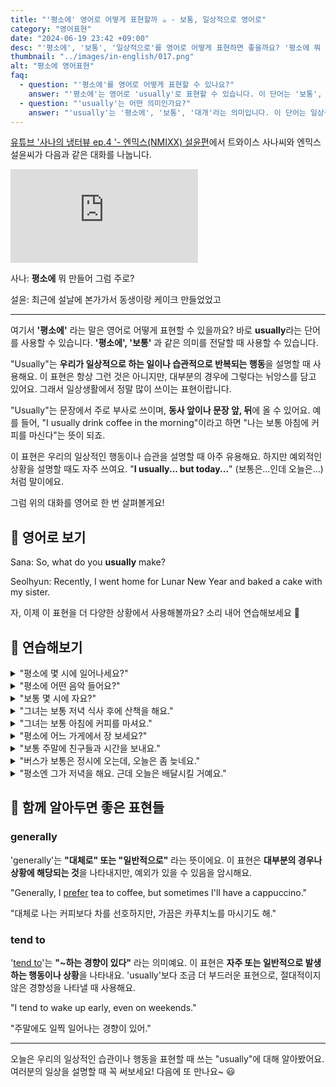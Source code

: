 ```yaml
---
title: "'평소에' 영어로 어떻게 표현할까 ☕ - 보통, 일상적으로 영어로"
category: "영어표현"
date: "2024-06-19 23:42 +09:00"
desc: "'평소에', '보통', '일상적으로'를 영어로 어떻게 표현하면 좋을까요? '평소에 뭐 만들어?', '보통 뭘 만들어요?' 등을 영어로 표현하는 법을 배워봅시다. 다양한 예문을 통해서 연습하고 본인의 표현으로 만들어 보세요."
thumbnail: "../images/in-english/017.png"
alt: "평소에 영어표현"
faq:
  - question: "'평소에'를 영어로 어떻게 표현할 수 있나요?"
    answer: "'평소에'는 영어로 'usually'로 표현할 수 있습니다. 이 단어는 '보통', '일반적으로', '대개'라는 의미로 사용되며, 일상적으로 반복되는 행동이나 상태를 설명할 때 사용합니다."
  - question: "'usually'는 어떤 의미인가요?"
    answer: "'usually'는 '평소에', '보통', '대개'라는 의미입니다. 이 단어는 일상적으로 반복되는 행동, 습관, 또는 일반적인 상황을 설명할 때 사용됩니다. 문장에서 주로 빈도를 나타내는 부사로 사용되며, 과거, 현재, 미래 시제 모두에 사용할 수 있습니다."
---
```


[유튜브 '사나의 냉터뷰 ep.4 '- 엔믹스(NMIXX) 설윤편](https://www.youtube.com/watch?v=sNhBwwA2CVg&t=250s)에서 트와이스 사나씨와 엔믹스 설윤씨가 다음과 같은 대화를 나눕니다.

<iframe class="youtube" src="https://www.youtube.com/embed/sNhBwwA2CVg?si=VLQQJvE0y6W8l7vu&amp;start=250" title="YouTube video player" frameborder="0" allow="accelerometer; autoplay; clipboard-write; encrypted-media; gyroscope; picture-in-picture; web-share" referrerpolicy="strict-origin-when-cross-origin" allowfullscreen></iframe>

사나: **평소에** 뭐 만들어 그럼 주로?

설윤: 최근에 설날에 본가가서 동생이랑 케이크 만들었었고

---

여기서 **'평소에'** 라는 말은 영어로 어떻게 표현할 수 있을까요? 바로 **usually**라는 단어를 사용할 수 있습니다. **'평소에', '보통'** 과 같은 의미를 전달할 때 사용할 수 있습니다.

"Usually"는 **우리가 일상적으로 하는 일이나 습관적으로 반복되는 행동**을 설명할 때 사용해요. 이 표현은 항상 그런 것은 아니지만, 대부분의 경우에 그렇다는 뉘앙스를 담고 있어요. 그래서 일상생활에서 정말 많이 쓰이는 표현이랍니다.

"Usually"는 문장에서 주로 부사로 쓰이며, **동사 앞이나 문장 앞, 뒤**에 올 수 있어요. 예를 들어, "I usually drink coffee in the morning"이라고 하면 "나는 보통 아침에 커피를 마신다"는 뜻이 되죠.

이 표현은 우리의 일상적인 행동이나 습관을 설명할 때 아주 유용해요. 하지만 예외적인 상황을 설명할 때도 자주 쓰여요. "**I usually... but today...**" (보통은...인데 오늘은...)처럼 말이에요.

그럼 위의 대화를 영어로 한 번 살펴볼게요!

<div 
  data-inline-banner="🎉 새해에는 스픽 AI와 함께 영어 공부하자" 
  data-inline-banner-subtext="설날 특별 할인으로 최대 70% 할인! (~2/3)" 
  data-inline-banner-link="https://app.usespeak.com/kr-ko/sale/kr-affiliate-special/?ref=engple-inline"
  data-inline-banner-caption="해당 링크를 통해 구매시 일정액의 수수료를 지급받습니다.">
</div>

## 📖 영어로 보기

Sana: So, what do you **usually** make?

Seolhyun: Recently, I went home for Lunar New Year and baked a cake with my sister.

자, 이제 이 표현을 더 다양한 상황에서 사용해볼까요? 소리 내어 연습해보세요 🚀

## 💬 연습해보기

<details>
<summary>"평소에 몇 시에 일어나세요?"</summary>
<span>"What time do you usually get up?"</span>
</details>

<details>
<summary>"평소에 어떤 음악 들어요?"</summary>
<span>"What kind of music do you usually listen to?"</span>
</details>

<details>
<summary>"보통 몇 시에 자요?"</summary>
<span>"What time do you usually <a href="/blog/in-english/240.go-to-bed/">go to bed</a>?"</span>
</details>

<details>
<summary>"그녀는 보통 저녁 식사 후에 산책을 해요."</summary>
<span>"She usually goes for a walk after dinner."</span>
</details>

<details>
<summary>"그녀는 보통 아침에 커피를 마셔요."</summary>
<span>"She usually drinks coffee in the morning."</span>
</details>

<details>
<summary>"평소에 어느 가게에서 장 보세요?"</summary>
<span>"Which store do you usually shop at?"</span>
</details>

<details>
<summary>"보통 주말에 친구들과 시간을 보내요."</summary>
<span>"I usually <a href="/blog/in-english/258.spend/">spend</a> time with my friends on weekends."</span>
</details>

<details>
<summary>"버스가 보통은 정시에 오는데, 오늘은 좀 늦네요."</summary>
<span>"The bus is usually <a href="/blog/vocab-1/043.on-time/">on time</a>, but it's running late today."</span>
</details>

<details>
<summary>"평소엔 그가 저녁을 해요. 근데 오늘은 배달시킬 거예요."</summary>
<span>"He usually cooks dinner, but tonight we're <a href="/blog/in-english/066.order-takeout/">ordering takeout.</a>"</span>
</details>

## 🤝 함께 알아두면 좋은 표현들

### generally

'generally'는 **"대체로" 또는 "일반적으로"** 라는 뜻이에요. 이 표현은 **대부분의 경우나 상황에 해당되는 것**을 나타내지만, 예외가 있을 수 있음을 암시해요.

"Generally, I [prefer](/blog/in-english/191.prefer/) tea to coffee, but sometimes I'll have a cappuccino."

"대체로 나는 커피보다 차를 선호하지만, 가끔은 카푸치노를 마시기도 해."

### tend to

'[tend to](/blog/in-english/259.tend-to/)'는 **"~하는 경향이 있다"** 라는 의미예요. 이 표현은 **자주 또는 일반적으로 발생하는 행동이나 상황**을 나타내요. 'usually'보다 조금 더 부드러운 표현으로, 절대적이지 않은 경향성을 나타낼 때 사용해요.

"I tend to wake up early, even on weekends."

"주말에도 일찍 일어나는 경향이 있어."

---

오늘은 우리의 일상적인 습관이나 행동을 표현할 때 쓰는 "usually"에 대해 알아봤어요. 여러분의 일상을 설명할 때 꼭 써보세요! 다음에 또 만나요~ 😃

